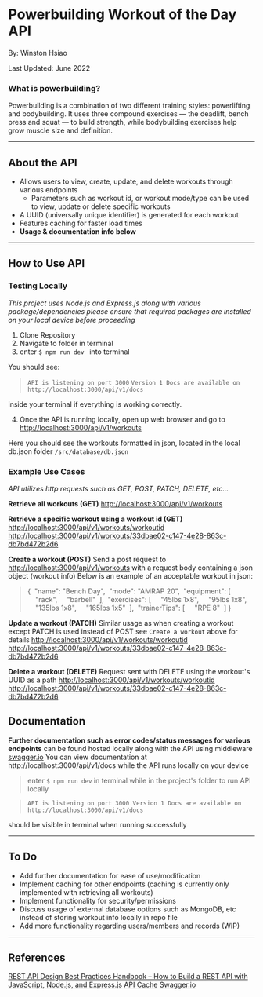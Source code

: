 # Powerbuilding Workout of the Day API
By: Winston Hsiao

Last Updated: June 2022

### What is powerbuilding?
Powerbuilding is a combination of two different training styles: powerlifting and bodybuilding. It uses three compound exercises — the deadlift, bench press and squat — to build strength, while bodybuilding exercises help grow muscle size and definition.

---
## About the API
- Allows users to view, create, update, and delete workouts through various endpoints
    -  Parameters such as workout id, or workout mode/type can be used to view, update or delete     specific workouts
- A UUID (universally unique identifier) is generated for each workout
- Features caching for faster load times
- **Usage & documentation info below**

---
## How to Use API
### Testing Locally
*This project uses Node.js and Express.js along with various package/dependencies please ensure that required packages are installed on your local device before proceeding*

1. Clone Repository
2. Navigate to folder in terminal
3. enter `$ npm run dev ` into terminal

You should see:
>`API is listening on port 3000`
 `Version 1 Docs are available on http://localhost:3000/api/v1/docs`

inside your terminal if everything is working correctly.

4. Once the API is running locally, open up web browser and go to [http://localhost:3000/api/v1/workouts](http://localhost:3000/api/v1/workouts)

Here you should see the workouts formatted in json, located in the local db.json folder `/src/database/db.json`

### Example Use Cases
*API utilizes http requests such as GET, POST, PATCH, DELETE, etc...*

**Retrieve all workouts (GET)**
[http://localhost:3000/api/v1/workouts](http://localhost:3000/api/v1/workouts)

**Retrieve a specific workout using a workout id (GET)**
[http://localhost:3000/api/v1/workouts/workoutid](http://localhost:3000/api/v1/workouts/33dbae02-c147-4e28-863c-db7bd472b2d6) 
[http://localhost:3000/api/v1/workouts/33dbae02-c147-4e28-863c-db7bd472b2d6](http://localhost:3000/api/v1/workouts/33dbae02-c147-4e28-863c-db7bd472b2d6)

**Create a workout (POST)**
Send a post request to [http://localhost:3000/api/v1/workouts](http://localhost:3000/api/v1/workouts) with a request body containing a json object (workout info)
Below is an example of an acceptable workout in json:
> {
  "name": "Bench Day",
  "mode": "AMRAP 20",
  "equipment": [
    "rack",
    "barbell"
   ],
   "exercises": [
    "45lbs 1x8",
    "95lbs 1x8",
    "135lbs 1x8",
    "165lbs 1x5"
   ],
   "trainerTips": [
    "RPE 8"
   ]
}

**Update a workout (PATCH)**
Similar usage as when creating a workout except PATCH is used instead of POST
see `Create a workout` above for details
[http://localhost:3000/api/v1/workouts/workoutid](http://localhost:3000/api/v1/workouts/33dbae02-c147-4e28-863c-db7bd472b2d6)
[http://localhost:3000/api/v1/workouts/33dbae02-c147-4e28-863c-db7bd472b2d6](http://localhost:3000/api/v1/workouts/33dbae02-c147-4e28-863c-db7bd472b2d6)

**Delete a workout (DELETE)**
Request sent with DELETE using the workout's UUID as a path
[http://localhost:3000/api/v1/workouts/workoutid](http://localhost:3000/api/v1/workouts/33dbae02-c147-4e28-863c-db7bd472b2d6)
[http://localhost:3000/api/v1/workouts/33dbae02-c147-4e28-863c-db7bd472b2d6](http://localhost:3000/api/v1/workouts/33dbae02-c147-4e28-863c-db7bd472b2d6)

## Documentation
**Further documentation such as error codes/status messages for various endpoints** can be found hosted locally along with the API using middleware [swagger.io](https://swagger.io/)
You can view documentation at http://localhost:3000/api/v1/docs while the API runs locally on your device
>enter `$ npm run dev` in terminal while in the project's folder to run API locally

> `API is listening on port 3000
Version 1 Docs are available on http://localhost:3000/api/v1/docs`

should be visible in terminal when running successfully

---
## To Do
- Add further documentation for ease of use/modification
- Implement caching for other endpoints (caching is currently  only implemented with retrieving all workouts)
- Implement functionality for security/permissions
- Discuss usage of external database options such as MongoDB, etc instead of storing workout info locally in repo file
- Add more functionality regarding users/members and records (WIP)
---
## References
[REST API Design Best Practices Handbook – How to Build a REST API with JavaScript, Node.js, and Express.js](https://www.freecodecamp.org/news/rest-api-design-best-practices-build-a-rest-api/)
[API Cache](https://www.npmjs.com/package/apicache)
[Swagger.io](https://swagger.io/)